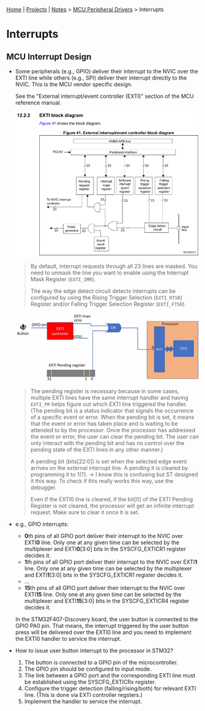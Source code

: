 [Home](../../) | [Projects](../../projects) | [Notes](../) > <a href="./">MCU Peripheral Drivers</a> > Interrupts

# Interrupts



## MCU Interrupt Design

* Some peripherals (e.g., GPIO) deliver their interrupt to the NVIC over the EXTI line while others (e.g., SPI) deliver their interrupt directly to the NVIC. This is the MCU vendor specific design.

  See the "External interrupt/event controller (EXTI)" section of the MCU reference manual.

  

  <img src="img/exti-block-diagram-1685053616706-7.png" alt="exti-block-diagram" width="800">

  

  > By default, interrupt requests through all 23 lines are masked. You need to unmask the line you want to enable using the Interrupt Mask Register (`EXTI_IMR`).
  >
  > The way the edge detect circuit detects interrupts can be configured by using the Rising Trigger Selection (`EXTI_RTSR`) Register and/or Falling Trigger Selection Register (`EXTI_FTSR`).

  

  <img src="img/user-button-interrupt-1685053616705-6.png" alt="user-button-interrupt" width="800">

  

  > The pending register is necessary because in some cases, multiple EXTI lines have the same interrupt handler and having `EXTI_PR` helps figure out which EXTI line triggered the handler. (The pending bit is a status indicator that signals the occurrence of a  specific event or error. When the pending bit is set, it means that the  event or error has taken place and is waiting to be attended to by the  processor. Once the processor has addressed the event or error, the user can clear the pending bit. The user can only interact with the pending  bit and has no control over the pending state of the EXTI lines in any  other manner.)
  >
  > A pending bit (bits[22:0]) is set when the selected edge event arrives on the external interrupt line. A pending it is cleared by programming it to 1(?). $\to$ I know this is confusing but ST designed it this way. To check if this really works this way, use the debugger. 
  >
  > Even if the EXTI0 line is cleared, if the bit[0] of the EXTI Pending Register is not cleared, the processor will get an infinite interrupt request. Make sure to clear it once it is set.

* e.g., GPIO interrupts:

  * **0**th pins of all GPIO port deliver their interrupt to the NVIC over EXTI**0** line. Only one at any given time can be selected by the multiplexer and EXTI**0**[3:0] bits in the SYSCFG_EXTICR1 register decides it.
  * **1**th pins of all GPIO port deliver their interrupt to the NVIC over EXTI**1** line. Only one at any given time can be selected by the multiplexer and EXTI**1**[3:0] bits in the SYSCFG_EXTICR1 register decides it.
  * ...
  * **15**th pins of all GPIO port deliver their interrupt to the NVIC over EXTI**15** line. Only one at any given time can be selected by the multiplexer and EXTI**15**[3:0] bits in the SYSCFG_EXTICR4 register decides it.

  In the STM32F407-Discovery board, the user button is connected to the GPIO PA0 pin. That means, the interrupt triggered by the user button press will be delivered over the EXTI0 line and you need to implement the EXTI0 handler to service the interrupt.

* How to issue user button interrupt to the processor in STM32?

  1. The button is connected to a GPIO pin of the microcontroller.
  2. The GPIO pin should be configured to input mode.
  3. The link between a GPIO port and the corresponding EXTI line must be established using the SYSCFG_EXTICRx register.
  4. Configure the trigger detection (falling/rising/both) for relevant EXTI line. (This is done via EXTI controller regsters.)
  5. Implement the handler to service the interrupt.
